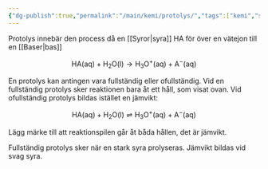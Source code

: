 ```yaml
---
{"dg-publish":true,"permalink":"/main/kemi/protolys/","tags":["kemi","syra-bas"]}
---
```


Protolys innebär den process då en [[Syror\|syra]] $\mathrm{HA}$ för över en vätejon till en [[Baser\|bas]]

$$
\mathrm{HA(aq) + H_{2}O(l)} \rightarrow \mathrm{H_{3}O^{+}(aq) + A^{-}(aq)}
$$

En protolys kan antingen vara fullständig eller ofullständig. Vid en fullständig protolys sker reaktionen bara åt ett håll, som visat ovan. Vid ofullständig protolys bildas istället en jämvikt:

$$
\mathrm{HA(aq) + H_{2}O(l)} \rightleftharpoons \mathrm{H_{3}O^{+}(aq) + A^{-}(aq)}
$$

Lägg märke till att reaktionspilen går åt båda hållen, det är jämvikt.

Fullständig protolys sker när en stark syra prolyseras. Jämvikt bildas vid svag syra.
